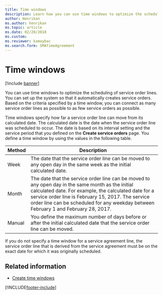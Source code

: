 ```yaml
---
title: Time windows 
description: Learn how you can use time windows to optimize the scheduling of service order lines with a table that defines various methods.
author: Henrikan
ms.author: henrikan
ms.topic: article
ms.date: 02/20/2018
ms.custom:
ms.reviewer: kamaybac
ms.search.form: SMATimeAgreement
---
```


# Time windows  

[!include [banner](../includes/banner.md)]

You can use time windows to optimize the scheduling of service order lines. You
can set up the system so that it automatically creates service orders. Based on
the criteria specified by a time window, you can connect as many service order
lines as possible to as few service orders as possible.

Time windows specify how far a service order line can move from its calculated
date. The calculated date is the date when the service order line was scheduled
to occur. The date is based on its interval setting and the service period that
you defined on the **Create service orders** page. You define a time window by using
the values in the following table.

| Method | Description |
|--|--|
| Week | The date that the service order line can be moved to any open day in the same week as the initial calculated date. |
| Month | The date that the service order line can be moved to any open day in the same month as the initial calculated date. For example, the calculated date for a service order line is February 15, 2017. The service order line can be scheduled for any weekday between February 1 and February 28, 2017. |
| Manual | You define the maximum number of days before or after the initial calculated date that the service order line can be moved. |

If you do not specify a time window for a service agreement line, the service
order line that is derived from the service agreement must be on the exact date
for which it was originally scheduled.

## Related information

- [Create time windows](create-time-windows.md)

[!INCLUDE[footer-include](../../includes/footer-banner.md)]
